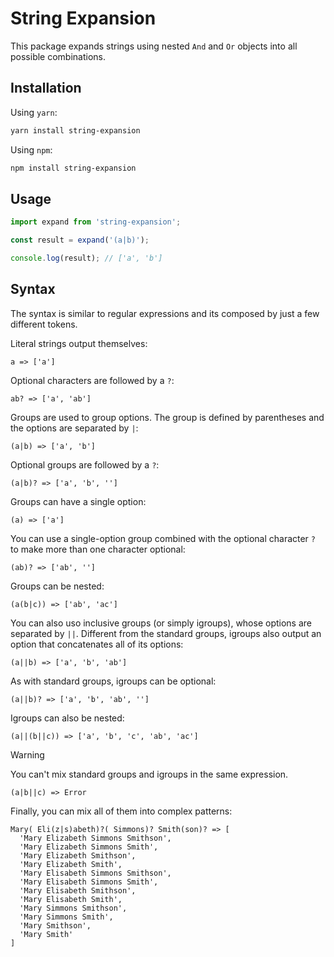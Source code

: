 # String Expansion

This package expands strings using nested `And` and `Or` objects into all
possible combinations.

## Installation

Using `yarn`:

```bash
yarn install string-expansion
```

Using `npm`:

```bash
npm install string-expansion
```

## Usage

```javascript
import expand from 'string-expansion';

const result = expand('(a|b)');

console.log(result); // ['a', 'b']
```

## Syntax

The syntax is similar to regular expressions and its composed by just a few
different tokens.

Literal strings output themselves:

```
a => ['a']
```

Optional characters are followed by a `?`:

```
ab? => ['a', 'ab']
```

Groups are used to group options. The group is defined by parentheses and the
options are separated by `|`:

```
(a|b) => ['a', 'b']
```

Optional groups are followed by a `?`:

```
(a|b)? => ['a', 'b', '']
```

Groups can have a single option:

```
(a) => ['a']
```

You can use a single-option group combined with the optional character `?` to
make more than one character optional:

```
(ab)? => ['ab', '']
```

Groups can be nested:

```
(a(b|c)) => ['ab', 'ac']
```

You can also uso inclusive groups (or simply igroups), whose options are
separated by `||`. Different from the standard groups, igroups also output an
option that concatenates all of its options:

```
(a||b) => ['a', 'b', 'ab']
```

As with standard groups, igroups can be optional:

```
(a||b)? => ['a', 'b', 'ab', '']
```

Igroups can also be nested:

```
(a||(b||c)) => ['a', 'b', 'c', 'ab', 'ac']
```

> [!WARNING]
> You can't mix standard groups and igroups in the same expression.

```
(a|b||c) => Error
```

Finally, you can mix all of them into complex patterns:

```
Mary( Eli(z|s)abeth)?( Simmons)? Smith(son)? => [
  'Mary Elizabeth Simmons Smithson',
  'Mary Elizabeth Simmons Smith',
  'Mary Elizabeth Smithson',
  'Mary Elizabeth Smith',
  'Mary Elisabeth Simmons Smithson',
  'Mary Elisabeth Simmons Smith',
  'Mary Elisabeth Smithson',
  'Mary Elisabeth Smith',
  'Mary Simmons Smithson',
  'Mary Simmons Smith',
  'Mary Smithson',
  'Mary Smith'
]
```
